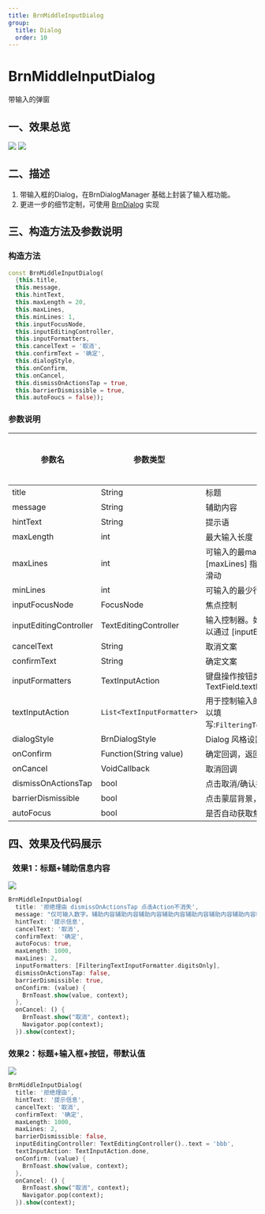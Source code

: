 ```yaml
---
title: BrnMiddleInputDialog
group:
  title: Dialog
  order: 10
---
```


# BrnMiddleInputDialog

带输入的弹窗

## 一、效果总览
![](./img/BrnMiddleInputDialogIntro1.png)
![](./img/BrnMiddleInputDialogIntro2.png)

## 二、描述

1. 带输入框的Dialog，在BrnDialogManager 基础上封装了输入框功能。
2. 更进一步的细节定制，可使用 [BrnDialog](../brn-dialog/brn-dialog) 实现

## 三、构造方法及参数说明

### 构造方法


```dart
const BrnMiddleInputDialog(
  {this.title,
  this.message,
  this.hintText,
  this.maxLength = 20,
  this.maxLines,
  this.minLines: 1,
  this.inputFocusNode,
  this.inputEditingController,
  this.inputFormatters,
  this.cancelText = '取消',
  this.confirmText = '确定',
  this.dialogStyle,
  this.onConfirm,
  this.onCancel,
  this.dismissOnActionsTap = true,
  this.barrierDismissible = true,
  this.autoFoucs = false});
```
### 参数说明

| **参数名** | **参数类型** | **描述** | **是否必填** | **默认值** |
| --- | --- | --- | --- | --- |
| title | String | 标题 | 否 |  |
| message | String | 辅助内容 | 否 |  |
| hintText | String | 提示语 | 否 |  |
| maxLength | int | 最大输入长度 | 否 |  |
| maxLines | int | 可输入的最maxLines多行数。超过 [maxLines] 指定的行数后，输入内容会变成可滑动 | 否 | |
| minLines | int | 可输入的最少行数 | 否 | 1 |
| inputFocusNode | FocusNode | 焦点控制 | 否 |  |
| inputEditingController | TextEditingController | 输入控制器。如果有初始状态的填充文字，可以通过 [inputEditingController] 设置 | 否 |  |
| cancelText | String | 取消文案 | 否 | 取消 |
| confirmText | String | 确定文案 | 否 | 确定 |
| inputFormatters | TextInputAction  | 键盘操作按钮类型，可参见系统的 TextField.textInputAction | 否 | TextInputAction.newline |
| textInputAction | `List<TextInputFormatter>`  | 用于控制输入的内容范围比如只能输入数字可以填写:`FilteringTextInputFormatter.digitsOnly` | 否 | 无 |
| dialogStyle | BrnDialogStyle | Dialog 风格设置 | 否 | BrnDialogStyle |
| onConfirm | Function(String value) | 确定回调，返回输入的值 | 否 |  |
| onCancel | VoidCallback | 取消回调 | 否 |  |
| dismissOnActionsTap | bool | 点击取消/确认按钮之后，是否自动关闭弹窗 | 否 | true |
| barrierDismissible | bool | 点击蒙层背景，弹窗是否可关闭。 | 否 | true |
| autoFocus | bool | 是否自动获取焦点，弹出键盘 | 否 | false |



## 四、效果及代码展示

###  效果1：标题+辅助信息内容

![](./img/BrnMiddleInputDialogIntro1.png)



```dart
BrnMiddleInputDialog(
  title: '拒绝理由 dismissOnActionsTap 点击Action不消失',
  message: "仅可输入数字。辅助内容辅助内容辅助内容辅助内容辅助内容辅助内容辅助内容辅助内容辅助内容 ",
  hintText: '提示信息',
  cancelText: '取消',
  confirmText: '确定',
  autoFocus: true,
  maxLength: 1000,
  maxLines: 2,
  inputFormatters: [FilteringTextInputFormatter.digitsOnly],
  dismissOnActionsTap: false,
  barrierDismissible: true,
  onConfirm: (value) {
    BrnToast.show(value, context);
  },
  onCancel: () {
    BrnToast.show("取消", context);
    Navigator.pop(context);
  }).show(context);
```
### 效果2：标题+输入框+按钮，带默认值

![](./img/BrnMiddleInputDialogIntro2.png)

```dart
BrnMiddleInputDialog(
  title: '拒绝理由',
  hintText: '提示信息',
  cancelText: '取消',
  confirmText: '确定',
  maxLength: 1000,
  maxLines: 2,
  barrierDismissible: false,
  inputEditingController: TextEditingController()..text = 'bbb',
  textInputAction: TextInputAction.done,
  onConfirm: (value) {
    BrnToast.show(value, context);
  },
  onCancel: () {
    BrnToast.show("取消", context);
    Navigator.pop(context);
  }).show(context);
```
